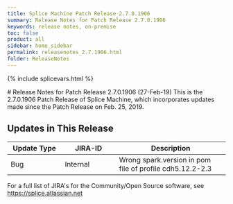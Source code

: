 ```yaml
---
title: Splice Machine Patch Release 2.7.0.1906
summary: Release Notes for Patch Release 2.7.0.1906
keywords: release notes, on-premise
toc: false
product: all
sidebar: home_sidebar
permalink: releasenotes_2.7.1906.html
folder: ReleaseNotes
---
```

{% include splicevars.html %}
<section>
<div class="TopicContent" data-swiftype-index="true" markdown="1">
# Release Notes for Patch Release 2.7.0.1906 (27-Feb-19)
This is the 2.7.0.1906 Patch Release of Splice Machine, which incorporates updates made since the Patch Release on Feb. 25, 2019.

## Updates in This Release
<table>
    <col width="125px" />
    <col width="125px" />
    <col />
    <thead>
        <tr>
            <th>Update Type</th>
            <th>JIRA-ID</th>
            <th>Description</th>
        </tr>
    </thead>
    <tbody>
        <tr>
            <td>Bug</td>
            <td>Internal</td>
            <td>Wrong spark.version in pom file of profile cdh5.12.2-2.3</td>
        </tr>
    </tbody>
</table>

For a full list of JIRA's for the Community/Open Source software, see <https://splice.atlassian.net>

</div>
</section>
